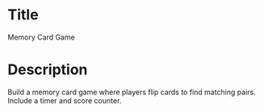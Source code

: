 # Title

Memory Card Game

# Description

Build a memory card game where players flip cards to find matching pairs. Include a timer and score counter.
